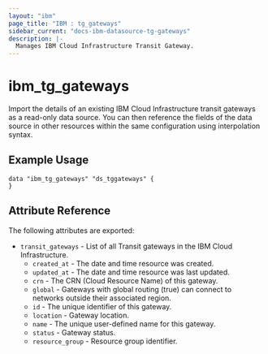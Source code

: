 ```yaml
---
layout: "ibm"
page_title: "IBM : tg_gateways"
sidebar_current: "docs-ibm-datasource-tg-gateways"
description: |-
  Manages IBM Cloud Infrastructure Transit Gateway.
---
```


# ibm\_tg_gateways

Import the details of an existing IBM Cloud Infrastructure transit gateways as a read-only data source. You can then reference the fields of the data source in other resources within the same configuration using interpolation syntax.


## Example Usage

```hcl
data "ibm_tg_gateways" "ds_tggateways" {
}
```

## Attribute Reference

The following attributes are exported:

* `transit_gateways` - List of all Transit gateways in the IBM Cloud Infrastructure.
  * `created_at` - The date and time resource was created.
  * `updated_at` - The date and time resource was last updated.
  * `crn` - The CRN (Cloud Resource Name) of this gateway.
  * `global` - Gateways with global routing (true) can connect to networks outside their associated region.
  * `id` - The unique identifier of this gateway.
  * `location` - Gateway location.
  * `name` - The unique user-defined name for this gateway.
  * `status` - Gateway status.
  * `resource_group` - Resource group identifier.